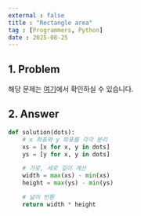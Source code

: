 ```yaml
---
external : false
title : "Rectangle area"
tag : [Programmers, Python]
date : 2025-08-25
---
```


## 1. Problem

해당 문제는 [여기](https://school.programmers.co.kr/learn/courses/30/lessons/120860)에서 확인하실 수 있습니다.

## 2. Answer

```py
def solution(dots):
    # x 좌표와 y 좌표를 각각 분리
    xs = [x for x, y in dots]
    ys = [y for x, y in dots]

    # 가로, 세로 길이 계산
    width = max(xs) - min(xs)
    height = max(ys) - min(ys)

    # 넓이 반환
    return width * height
```
